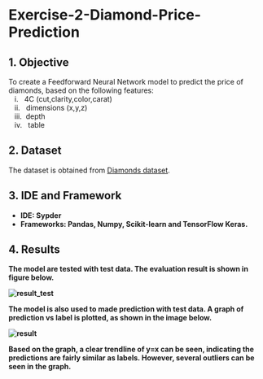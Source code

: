 # Exercise-2-Diamond-Price-Prediction
## 1. Objective
To create a Feedforward Neural Network model to predict the price of diamonds, based on the following features:  <br />
&nbsp;&nbsp; i. &nbsp; 4C (cut,clarity,color,carat)   <br />
&nbsp;&nbsp; ii. &nbsp; dimensions (x,y,z)   <br />
&nbsp;&nbsp; iii.&nbsp;  depth   <br />
&nbsp;&nbsp; iv. &nbsp; table   <br />

## 2. Dataset
The dataset is obtained from [Diamonds dataset](https://www.kaggle.com/datasets/shivam2503/diamonds).

## 3. IDE and Framework
- <b>IDE<b>: Sypder  <br />
- <b>Frameworks<b>: Pandas, Numpy, Scikit-learn and TensorFlow Keras.
  
## 4. Results
The model are tested with test data. The evaluation result is shown in figure below.

![result_test](image/result_test.png)

The model is also used to made prediction with test data. A graph of prediction vs label is plotted, as shown in the image below.

![result](image/graph_prediction.png)

Based on the graph, a clear trendline of y=x can be seen, indicating the predictions are fairly similar as labels. However, several outliers can be seen in the graph.

